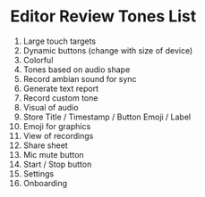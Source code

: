 #  Editor Review Tones List

1. Large touch targets
2. Dynamic buttons (change with size of device)
3. Colorful
4. Tones based on audio shape
5. Record ambian sound for sync
6. Generate text report
7. Record custom tone
8. Visual of audio
9. Store Title / Timestamp / Button Emoji / Label
10. Emoji for graphics
11. View of recordings 
12. Share sheet
13. Mic mute button
14. Start / Stop button
15. Settings 
16. Onboarding
